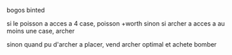 bogos binted

si le poisson a acces a 4 case, poisson +worth
sinon si archer a acces a au moins une case, archer

sinon quand pu d'archer a placer, vend archer optimal et achete bomber